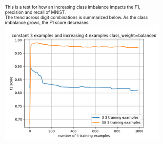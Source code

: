 This is a test for how an increasing class imbalance impacts the F1, precision and recall of MNIST.  
The trend across digit combinations is summarized below. As the class imbalance grows, the F1 score decreases.  
![](https://raw.githubusercontent.com/Tyler-Hilbert/FewShot_SVM_Question/refs/heads/main/AllDigitCombinations/plots_n1000_balanced/3-4.png)